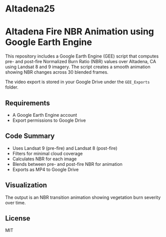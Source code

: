 # Altadena25

# Altadena Fire NBR Animation using Google Earth Engine

This repository includes a Google Earth Engine (GEE) script that computes pre- and post-fire Normalized Burn Ratio (NBR) values over Altadena, CA using Landsat 8 and 9 imagery. The script creates a smooth animation showing NBR changes across 30 blended frames.

The video export is stored in your Google Drive under the `GEE_Exports` folder.

## Requirements
- A Google Earth Engine account
- Export permissions to Google Drive

## Code Summary
- Uses Landsat 9 (pre-fire) and Landsat 8 (post-fire)
- Filters for minimal cloud coverage
- Calculates NBR for each image
- Blends between pre- and post-fire NBR for animation
- Exports as MP4 to Google Drive

## Visualization
The output is an NBR transition animation showing vegetation burn severity over time.

## License
MIT
